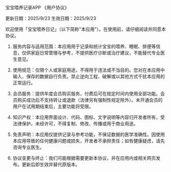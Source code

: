 宝宝喂养记录APP 《用户协议》

更新日期：2025/9/23
生效日期：2025/9/23

欢迎使用「宝宝喂养日记」（以下简称"本应用"）。在使用前，请仔细阅读并同意本协议。

1. 服务内容与适用范围：本应用用于记录和统计宝宝的喂养、睡眠、排便等信息，仅供家庭日常管理与参考，不提供医疗诊断或治疗建议，不能替代专业医生意见。

2. 使用规范：仅限个人或家庭用途，不得用于违法或不当目的。您对在本应用中输入、保存的数据自行负责。禁止逆向工程、破解或以其他方式干扰本应用的正常运行。

3. 会员服务：提供年度会员购买服务，付费后可在规定时间内使用全部功能。会员购买成功后不支持转让或退款（法律另有强制性规定除外）。未开通会员的用户在试用期结束后，主要功能将受限。

4. 知识产权：本应用界面设计、代码、图标、文字说明等内容归开发者所有，受法律保护。未经许可，不得复制、修改、传播或用于商业用途。

5. 免责声明：本应用仅提供记录与参考功能，不保证数据的医学准确性。因使用本应用导致的任何健康问题或损失，开发者不承担责任；如有健康疑虑，请先咨询专业医生。

6. 协议变更与终止：我们可能根据需要更新本协议，并在应用内或相关网页发布。更新后即生效并替代原版本。

